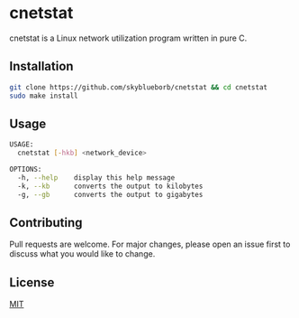 # cnetstat

cnetstat is a Linux network utilization program written in pure C.

## Installation

```bash
git clone https://github.com/skyblueborb/cnetstat && cd cnetstat
sudo make install
```
## Usage

```bash
USAGE:
  cnetstat [-hkb] <network_device>

OPTIONS:
  -h, --help    display this help message
  -k, --kb      converts the output to kilobytes
  -g, --gb      converts the output to gigabytes
```

## Contributing
Pull requests are welcome. For major changes, please open an issue first to discuss what you would like to change.

## License
[MIT](https://choosealicense.com/licenses/mit/)
